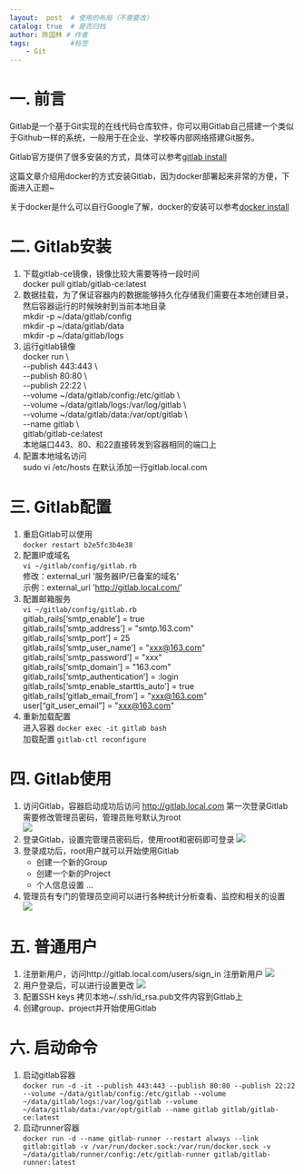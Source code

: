 ```yaml
---
layout:  post  # 使用的布局（不需要改）
catalog: true  # 是否归档
author: 陈国林 # 作者
tags:          #标签
    - Git
---
```


# 一. 前言
Gitlab是一个基于Git实现的在线代码仓库软件，你可以用Gitlab自己搭建一个类似于Github一样的系统，一般用于在企业、学校等内部网络搭建Git服务。

Gitlab官方提供了很多安装的方式，具体可以参考[gitlab install](https://about.gitlab.com/install/)

这篇文章介绍用docker的方式安装Gitlab，因为docker部署起来非常的方便，下面进入正题~

关于docker是什么可以自行Google了解，docker的安装可以参考[docker install](https://docs.docker.com/install/overview/)

# 二. Gitlab安装
1. 下载gitlab-ce镜像，镜像比较大需要等待一段时间  
   docker pull gitlab/gitlab-ce:latest
2. 数据挂载，为了保证容器内的数据能够持久化存储我们需要在本地创建目录，然后容器运行的时候映射到当前本地目录  
   mkdir -p ~/data/gitlab/config  
   mkdir -p ~/data/gitlab/data  
   mkdir -p ~/data/gitlab/logs  
3. 运行gitlab镜像  
   docker run \  
      --publish 443:443 \  
      --publish 80:80 \  
      --publish 22:22 \  
      --volume ~/data/gitlab/config:/etc/gitlab \  
      --volume ~/data/gitlab/logs:/var/log/gitlab \  
      --volume ~/data/gitlab/data:/var/opt/gitlab \  
      --name gitlab \  
      gitlab/gitlab-ce:latest  
   本地端口443、80、和22直接转发到容器相同的端口上
4. 配置本地域名访问  
   sudo vi /etc/hosts  在默认添加一行gitlab.local.com

# 三. Gitlab配置
1. 重启Gitlab可以使用  
   `docker restart b2e5fc3b4e38`
2. 配置IP或域名  
   `vi ~/gitlab/config/gitlab.rb`  
   修改：external_url '服务器IP/已备案的域名'  
   示例：external_url 'http://gitlab.local.com/'
3. 配置邮箱服务  
   `vi ~/gitlab/config/gitlab.rb`  
   gitlab_rails[‘smtp_enable’] = true   
   gitlab_rails[‘smtp_address’] = "smtp.163.com"  
   gitlab_rails[‘smtp_port’] = 25  
   gitlab_rails[‘smtp_user_name’] = "xxx@163.com"   
   gitlab_rails[‘smtp_password’] = "xxx"  
   gitlab_rails[‘smtp_domain’] = "163.com"  
   gitlab_rails[‘smtp_authentication’] = :login  
   gitlab_rails[‘smtp_enable_starttls_auto’] = true  
   gitlab_rails[‘gitlab_email_from’] = "xxx@163.com"   
   user[“git_user_email”] = "xxx@163.com"  
4. 重新加载配置  
   进入容器 `docker exec -it gitlab bash`  
   加载配置 `gitlab-ctl reconfigure`

# 四. Gitlab使用
1. 访问Gitlab，容器启动成功后访问 http://gitlab.local.com 第一次登录Gitlab需要修改管理员密码，管理员账号默认为root  
   ![](https://github.com/chenguolin/chenguolin.github.io/blob/master/data/image/gitlab-modify-root-password.png?raw=true)
2. 登录Gitlab，设置完管理员密码后，使用root和密码即可登录
   ![](https://github.com/chenguolin/chenguolin.github.io/blob/master/data/image/gitlab-login-page.png?raw=true)
3. 登录成功后，root用户就可以开始使用Gitlab
    * 创建一个新的Group
    * 创建一个新的Project
    * 个人信息设置
    ...
4. 管理员有专门的管理员空间可以进行各种统计分析查看、监控和相关的设置
   ![](https://github.com/chenguolin/chenguolin.github.io/blob/master/data/image/gitlab-admin.png?raw=true)
  
# 五. 普通用户
1. 注册新用户，访问http://gitlab.local.com/users/sign_in 注册新用户
   ![](https://github.com/chenguolin/chenguolin.github.io/blob/master/data/image/gitlab-register.png?raw=true)
2. 用户登录后，可以进行设置更改
   ![](https://github.com/chenguolin/chenguolin.github.io/blob/master/data/image/gitlab-user-setting.png?raw=true)
3. 配置SSH keys
   拷贝本地~/.ssh/id_rsa.pub文件内容到Gitlab上
4. 创建group、project并开始使用Gitlab

# 六. 启动命令
1. 启动gitlab容器  
   `docker run -d -it --publish 443:443 --publish 80:80 --publish 22:22 --volume ~/data/gitlab/config:/etc/gitlab --volume ~/data/gitlab/logs:/var/log/gitlab --volume ~/data/gitlab/data:/var/opt/gitlab --name gitlab gitlab/gitlab-ce:latest`
2. 启动runner容器  
   `docker run -d --name gitlab-runner --restart always --link gitlab:gitlab -v /var/run/docker.sock:/var/run/docker.sock -v ~/data/gitlab/runner/config:/etc/gitlab-runner gitlab/gitlab-runner:latest`
   

